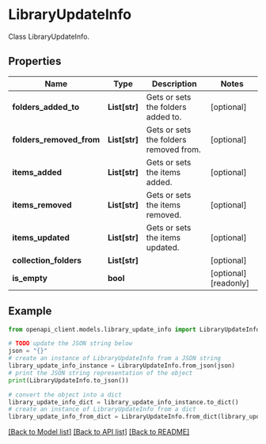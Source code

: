 # LibraryUpdateInfo

Class LibraryUpdateInfo.

## Properties

Name | Type | Description | Notes
------------ | ------------- | ------------- | -------------
**folders_added_to** | **List[str]** | Gets or sets the folders added to. | [optional] 
**folders_removed_from** | **List[str]** | Gets or sets the folders removed from. | [optional] 
**items_added** | **List[str]** | Gets or sets the items added. | [optional] 
**items_removed** | **List[str]** | Gets or sets the items removed. | [optional] 
**items_updated** | **List[str]** | Gets or sets the items updated. | [optional] 
**collection_folders** | **List[str]** |  | [optional] 
**is_empty** | **bool** |  | [optional] [readonly] 

## Example

```python
from openapi_client.models.library_update_info import LibraryUpdateInfo

# TODO update the JSON string below
json = "{}"
# create an instance of LibraryUpdateInfo from a JSON string
library_update_info_instance = LibraryUpdateInfo.from_json(json)
# print the JSON string representation of the object
print(LibraryUpdateInfo.to_json())

# convert the object into a dict
library_update_info_dict = library_update_info_instance.to_dict()
# create an instance of LibraryUpdateInfo from a dict
library_update_info_from_dict = LibraryUpdateInfo.from_dict(library_update_info_dict)
```
[[Back to Model list]](../README.md#documentation-for-models) [[Back to API list]](../README.md#documentation-for-api-endpoints) [[Back to README]](../README.md)


